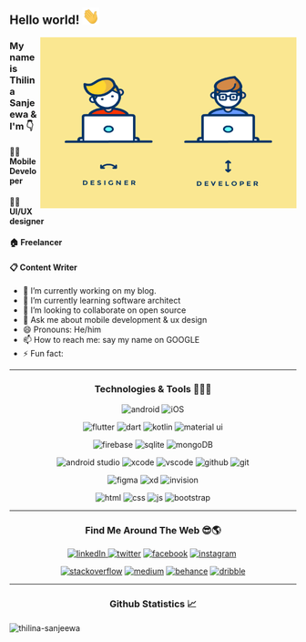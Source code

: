 ## Hello world! <img src="https://github.com/thilina-sanjeewa/thilina-sanjeewa/blob/main/wave.gif" width="30px">

<img align="right" alt="GIF" src="https://github.com/thilina-sanjeewa/thilina-sanjeewa/blob/main/5.gif?raw=true" width="450" height="300"  />

###   My name is Thilina Sanjeewa & I'm 👇 
#### 👨‍💻 Mobile Developer  
#### 🧑‍🎨 UI/UX designer 
#### 🏠 Freelancer
#### 📋 Content Writer


- 🔭 I’m currently working on my blog.
- 🌱 I’m currently learning software architect
- 👯 I’m looking to collaborate on open source
- 💬 Ask me about mobile development & ux design
- 😄 Pronouns: He/him
- 📫 How to reach me: say my name on GOOGLE 
- ⚡ Fun fact: 

---

<h3 align="center">Technologies & Tools 🧑‍💻📲</h3>
<p align="center"><a><img src="https://img.shields.io/badge/Android-3DDC84?style=for-the-badge&logo=android&logoColor=white" alt="android"/></a> <a><img src="https://img.shields.io/badge/iOS-000000?style=for-the-badge&logo=ios&logoColor=white" alt="iOS"/></a></p>
<p align="center"><a><img src="https://img.shields.io/badge/Flutter-02569B?style=for-the-badge&logo=flutter&logoColor=white" alt="flutter"/></a> <a><img src="https://img.shields.io/badge/Dart-0175C2?style=for-the-badge&logo=dart&logoColor=white" alt="dart"/></a> <a><img src="https://img.shields.io/badge/Kotlin-0095D5?&style=for-the-badge&logo=kotlin&logoColor=white" alt="kotlin"/> <a><img src="https://img.shields.io/badge/Material%20UI-007FFF?style=for-the-badge&logo=mui&logoColor=white" alt="material ui"/></a>
<p align="center"><a><img src="https://img.shields.io/badge/firebase-ffca28?style=for-the-badge&logo=firebase&logoColor=black" alt="firebase"/></a> <a><img src="https://img.shields.io/badge/SQLite-07405E?style=for-the-badge&logo=sqlite&logoColor=white" alt="sqlite"/></a> <a><img src="https://img.shields.io/badge/MongoDB-4EA94B?style=for-the-badge&logo=mongodb&logoColor=white" alt="mongoDB"/></a></p>
  <p align="center"><a><img src="https://img.shields.io/badge/Android_Studio-3DDC84?style=for-the-badge&logo=android-studio&logoColor=white" alt="android studio"/></a> <a><img src="https://img.shields.io/badge/Xcode-007ACC?style=for-the-badge&logo=Xcode&logoColor=white" alt="xcode"/></a> <a><img src="https://img.shields.io/badge/Visual_Studio_Code-0078D4?style=for-the-badge&logo=visual%20studio%20code&logoColor=white" alt="vscode"/></a> <a><img src="https://img.shields.io/badge/GitHub-100000?style=for-the-badge&logo=github&logoColor=white" alt="github"/></a> <a><img src="https://img.shields.io/badge/GIT-E44C30?style=for-the-badge&logo=git&logoColor=white" alt="git"></a></p>
<p align="center"><a><img src="https://img.shields.io/badge/Figma-F24E1E?style=for-the-badge&logo=figma&logoColor=white" alt="figma"/></a> <a><img src="https://img.shields.io/badge/Adobe%20XD-470137?style=for-the-badge&logo=Adobe%20XD&logoColor=#FF61F6" alt="xd"/></a> <a><img src="https://img.shields.io/badge/InVision-FF3366?style=for-the-badge&logo=InVision&logoColor=white" alt="invision"></a></p>
<p align="center"><a><img src="https://img.shields.io/badge/HTML5-E34F26?style=for-the-badge&logo=html5&logoColor=white" alt="html"/></a> <a><img src="https://img.shields.io/badge/CSS3-1572B6?style=for-the-badge&logo=css3&logoColor=white" alt="css"/></a> <a><img src="https://img.shields.io/badge/JavaScript-323330?style=for-the-badge&logo=javascript&logoColor=F7DF1E" alt="js"/></a> <a><img src="https://img.shields.io/badge/Bootstrap-563D7C?style=for-the-badge&logo=bootstrap&logoColor=white" alt="bootstrap"/></a> </p>
  
  
  
------

<h3 align="center">Find Me Around The Web 😎🌎</h3>
<p align="center"><a href="https://www.linkedin.com/in/thilinasanjeewa/" target="blank"><img src="https://img.shields.io/badge/LinkedIn-0077B5?style=for-the-badge&logo=linkedin&logoColor=white" alt="linkedIn"/> </a><a href="https://twitter.com/___thilina"  target="blank"><img src="https://img.shields.io/badge/Twitter-1DA1F2?style=for-the-badge&logo=twitter&logoColor=white" alt="twitter"/></a> <a href="https://www.facebook.com/thIlIna814/"  target="blank"><img src="https://img.shields.io/badge/Facebook-1877F2?style=for-the-badge&logo=facebook&logoColor=white" alt="facebook"/></a> <a href="https://instagram.com/___thilina"  target="blank"><img src="https://img.shields.io/badge/Instagram-E4405F?style=for-the-badge&logo=instagram&logoColor=white" alt="instagram"/></a> <a href="https://pin.it/1NZOje8"  target="blank"><img src="https://img.shields.io/badge/Pinterest-%23E60023.svg?&style=for-the-badge&logo=Pinterest&logoColor=white" alt=""/></a></p><p align="center"> <a href="https://stackoverflow.com/users/17919532/thilina-sanjeewa"  target="blank"><img src="https://img.shields.io/badge/Stack_Overflow-FE7A16?style=for-the-badge&logo=stack-overflow&logoColor=white" alt="stackoverflow"/></a> <a href="https://medium.com/@___thilina"  target="blank"><img src="https://img.shields.io/badge/Medium-12100E?style=for-the-badge&logo=medium&logoColor=white" alt="medium"/></a> <a href="https://www.behance.net/thilinasanjeewa/projects"  target="blank"><img src="https://img.shields.io/badge/Behance-0054F7?style=for-the-badge&logo=behance&logoColor=white" alt="behance"/></a> <a href="https://dribbble.com/___thilina"  target="blank"><img src="https://img.shields.io/badge/Dribbble-EA4C89?style=for-the-badge&logo=dribbble&logoColor=white" alt="dribble"/></a></p>

  
  


 ---
 <h3 align="center">Github Statistics 📈</h3>
<p><img align="center" src="https://github-readme-stats.vercel.app/api/top-langs?username=thilina-sanjeewa&show_icons=true&locale=en&layout=compact" alt="thilina-sanjeewa" /></p>

<!--
**thilina-sanjeewa/thilina-sanjeewa** is a ✨ _special_ ✨ repository because its `README.md` (this file) appears on your GitHub profile.

Here are some ideas to get you started:

- 🔭 I’m currently working on ...
- 🌱 I’m currently learning ...
- 👯 I’m looking to collaborate on ...
- 🤔 I’m looking for help with ...
- 💬 Ask me about ...
- 📫 How to reach me: ...
- 😄 Pronouns: ...
- ⚡ Fun fact: ...
-->

